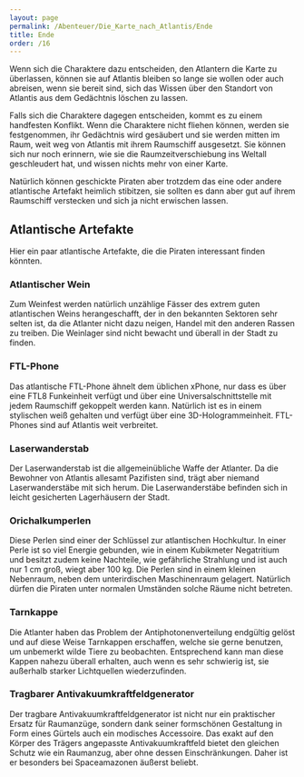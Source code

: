 ```yaml
---
layout: page
permalink: /Abenteuer/Die_Karte_nach_Atlantis/Ende
title: Ende
order: /16
---
```


Wenn sich die Charaktere dazu entscheiden, den Atlantern die Karte zu überlassen, können sie auf Atlantis bleiben so lange sie wollen oder auch abreisen, wenn sie bereit sind, sich das Wissen über den Standort von Atlantis aus dem Gedächtnis löschen zu lassen.

Falls sich die Charaktere dagegen entscheiden, kommt es zu einem handfesten Konflikt. Wenn die Charaktere nicht fliehen können, werden sie festgenommen, ihr Gedächtnis wird gesäubert und sie werden mitten im Raum, weit weg von Atlantis mit ihrem Raumschiff ausgesetzt. Sie können sich nur noch erinnern, wie sie die Raumzeitverschiebung ins Weltall geschleudert hat, und wissen nichts mehr von einer Karte.

Natürlich können geschickte Piraten aber trotzdem das eine oder andere atlantische Artefakt heimlich stibitzen, sie sollten es dann aber gut auf ihrem Raumschiff verstecken und sich ja nicht erwischen lassen.

## Atlantische Artefakte

Hier ein paar atlantische Artefakte, die die Piraten interessant finden könnten.

### Atlantischer Wein

Zum Weinfest werden natürlich unzählige Fässer des extrem guten atlantischen Weins herangeschafft, der in den bekannten Sektoren sehr selten ist, da die Atlanter nicht dazu neigen, Handel mit den anderen Rassen zu treiben. Die Weinlager sind nicht bewacht und überall in der Stadt zu finden.

### FTL-Phone

Das atlantische FTL-Phone ähnelt dem üblichen xPhone, nur dass es über eine FTL8 Funkeinheit verfügt und über eine Universalschnittstelle mit jedem Raumschiff gekoppelt werden kann. Natürlich ist es in einem stylischen weiß gehalten und verfügt über eine 3D-Hologrammeinheit. FTL-Phones sind auf Atlantis weit verbreitet.

### Laserwanderstab

Der Laserwanderstab ist die allgemeinübliche Waffe der Atlanter. Da die Bewohner von Atlantis allesamt Pazifisten sind, trägt aber niemand Laserwanderstäbe mit sich herum. Die Laserwanderstäbe befinden sich in leicht gesicherten Lagerhäusern der Stadt.

### Orichalkumperlen

Diese Perlen sind einer der Schlüssel zur atlantischen Hochkultur. In einer Perle ist so viel Energie gebunden, wie in einem Kubikmeter Negatritium und besitzt zudem keine Nachteile, wie gefährliche Strahlung und ist auch nur 1 cm groß, wiegt aber 100 kg. Die Perlen sind in einem kleinen Nebenraum, neben dem unterirdischen Maschinenraum gelagert. Natürlich dürfen die Piraten unter normalen Umständen solche Räume nicht betreten.

### Tarnkappe

Die Atlanter haben das Problem der Antiphotonenverteilung endgültig gelöst und auf diese Weise Tarnkappen erschaffen, welche sie gerne benutzen, um unbemerkt wilde Tiere zu beobachten. Entsprechend kann man diese Kappen nahezu überall erhalten, auch wenn es sehr schwierig ist, sie außerhalb starker Lichtquellen wiederzufinden.

### Tragbarer Antivakuumkraftfeldgenerator

Der tragbare Antivakuumkraftfeldgenerator ist nicht nur ein praktischer Ersatz für Raumanzüge, sondern dank seiner formschönen Gestaltung in Form eines Gürtels auch ein modisches Accessoire. Das exakt auf den Körper des Trägers angepasste Antivakuumkraftfeld bietet den gleichen Schutz wie ein Raumanzug, aber ohne dessen Einschränkungen. Daher ist er besonders bei Spaceamazonen äußerst beliebt.
